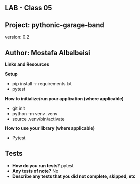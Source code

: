 ## LAB - Class 05
## Project: pythonic-garage-band
version: 0.2

## Author: **Mostafa Albelbeisi**

**Links and Resources**

**Setup**
- pip install -r requirements.txt
- pytest


**How to initialize/run your application (where applicable)**
- git init
- python -m venv .venv
- source .venv/bin/activate

**How to use your library (where applicable)** 
- Pytest

## Tests
- **How do you run tests?** pytest
- **Any tests of note?** No
- **Describe any tests that you did not complete, skipped, etc** 
